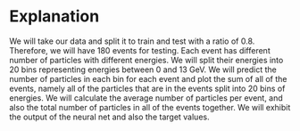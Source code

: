 # Explanation

We will take our data and split it to train and test with a ratio of 0.8.
Therefore, we will have 180 events for testing.
Each event has different number of particles with different energies. We will split their energies into 20 bins representing energies between 0 and 13 GeV.
We will predict the number of particles in each bin for each event and plot the sum of all of the events, namely all of the particles that are in the events split into 20 bins of energies.
We will calculate the average number of particles per event, and also the total number of particles in all of the events together.
We will exhibit the output of the neural net and also the target values.